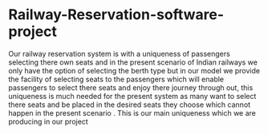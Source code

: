 # Railway-Reservation-software-project

  Our railway reservation system is with a uniqueness of passengers selecting there own seats and in the 
present scenario of Indian railways we only have the option of selecting the berth type but in our model 
we provide the facility of selecting seats to the passengers which will enable passengers to select there 
seats and enjoy there journey through out, this uniqueness is much needed for the present system as 
many want to select there seats and be placed in the desired seats they choose which cannot happen in 
the present scenario . This is our main uniqueness which we are producing in our project
